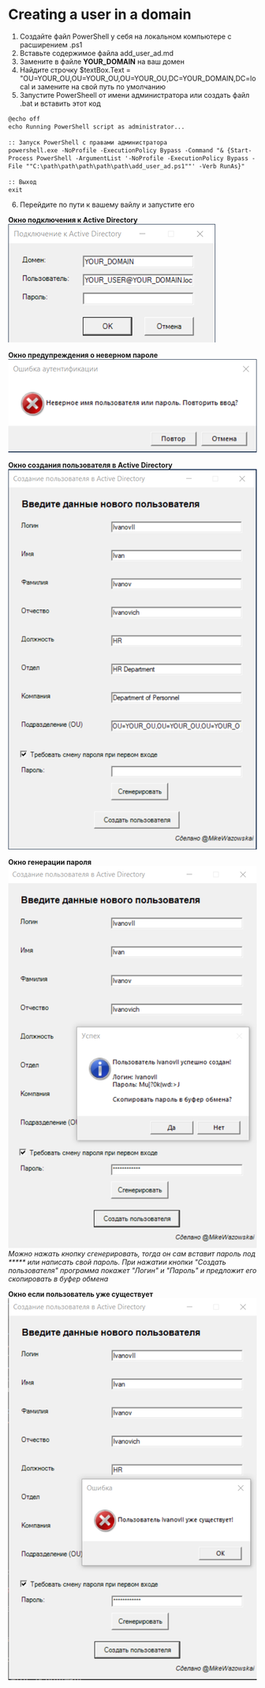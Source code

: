 # Creating a user in a domain
1) Создайте файл PowerShell у себя на локальном компьютере с расширением .ps1
2) Вставьте содержимое файла add_user_ad.md
3) Замените в файле **YOUR_DOMAIN** на ваш домен
4) Найдите строчку $textBox.Text = "OU=YOUR_OU,OU=YOUR_OU,OU=YOUR_OU,DC=YOUR_DOMAIN,DC=local и замените на свой путь по умолчанию
5) Запустите PowerSheell от имени администратора
или создать файл .bat и вставить этот код
```
@echo off
echo Running PowerShell script as administrator...

:: Запуск PowerShell с правами администратора
powershell.exe -NoProfile -ExecutionPolicy Bypass -Command "& {Start-Process PowerShell -ArgumentList '-NoProfile -ExecutionPolicy Bypass -File ""C:\path\path\path\path\path\add_user_ad.ps1""' -Verb RunAs}"

:: Выход
exit

```
6) Перейдите по пути к вашему вайлу и запустите его

**Окно подключения к Active Directory**
![Окно автаризации в AD](./img/connecting_to_ad.png)


**Окно предупреждения о неверном пароле**
![ERROR](./img/ERROR.png)


**Окно создания пользователя в Active Directory**
![Окно автаризации в AD](./img/creating_users.png)


**Окно генерации пароля**
![Окно автаризации в AD](./img/user_pass.png)
*Можно нажать кнопку сгенерировать, тогда он сам вставит пароль под ***** или написать свой пароль. При нажатии кнопки "Создать пользователя" программа покажет "Логин" и "Пароль" и предложит его скопировать в буфер обмена*


**Окно если пользователь уже существует**
![Окно автаризации в AD](./img/ERROR2.png)